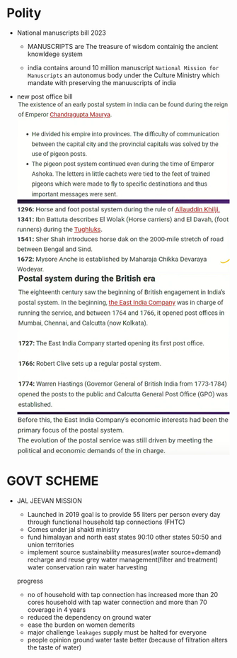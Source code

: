 # Polity
- National manuscripts bill 2023
  * MANUSCRIPTS are The treasure of wisdom containig the ancient knowldege system
  
  * india contains around 10 million manuscript `National Mission for Manuscripts` an autonomus body under the Culture Ministry  which mandate with preserving the manuuscripts of india
- new post office bill
  ![alt text](GS2IMAGES/historyofpost.png)
  ![Alt text](GS2IMAGES/historyofpost1.png)

# GOVT SCHEME

- JAL JEEVAN MISSION
  * Launched in 2019 goal is to provide 55 liters per person every day through functional household tap connections (FHTC)
  * Comes under jal shakti ministry
  * fund himalayan and north east states 90:10 other states 50:50 and
  union territories
  * implement source sustainability measures(water source+demand) recharge and reuse grey water management(filter and treatment) water conservation rain water harvesting


  progress 
   - no of household with tap connection has increased more than 20  cores household with tap water connection and more than 70 coverage in 4 years 
   - reduced the dependency on ground water 
   - ease the burden on women 
  demerits
  - major challenge `leakages` supply must be halted for everyone
  - people opinion ground water taste better (because of filtration alters the taste of water)

[GSIMAGES2/]: GS